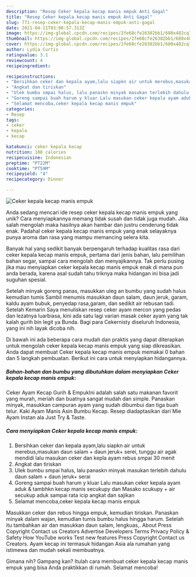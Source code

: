 ```yaml
---
description: "Resep Ceker kepala kecap manis empuk Anti Gagal"
title: "Resep Ceker kepala kecap manis empuk Anti Gagal"
slug: 771-resep-ceker-kepala-kecap-manis-empuk-anti-gagal
date: 2021-04-11T03:08:57.313Z
image: https://img-global.cpcdn.com/recipes/2fe68cfe26382bb1/680x482cq70/ceker-kepala-kecap-manis-empuk-foto-resep-utama.jpg
thumbnail: https://img-global.cpcdn.com/recipes/2fe68cfe26382bb1/680x482cq70/ceker-kepala-kecap-manis-empuk-foto-resep-utama.jpg
cover: https://img-global.cpcdn.com/recipes/2fe68cfe26382bb1/680x482cq70/ceker-kepala-kecap-manis-empuk-foto-resep-utama.jpg
author: Lydia Curtis
ratingvalue: 3.1
reviewcount: 4
recipeingredient:

recipeinstructions:
- "Bersihkan ceker dan kepala ayam,lalu siapkn air untuk merebus,masukan daun salam + daun jeruk+ serei, tunggu air agak mendidi lalu masukan ceker dan kepla ayam rebus smpai 30 menit"
- "Angkat dan tiriskan"
- "Ulek bumbu smpai halus, lalu panaskn minyak masukan terlebih dahulu daun salam + daun jeruk+ serai"
- "Goreng sampai buah harum y kluar Lalu masukan ceker kepala ayam aduk &amp; tambhkn kecap manis secukupy dan Masako scukupy + air secukup aduk sampai rata icip angkat dan sajikan"
- "Selamat mencoba,ceker kepala kecap manis empuk"
categories:
- Resep
tags:
- ceker
- kepala
- kecap

katakunci: ceker kepala kecap 
nutrition: 108 calories
recipecuisine: Indonesian
preptime: "PT22M"
cooktime: "PT59M"
recipeyield: "4"
recipecategory: Dinner

---
```



![Ceker kepala kecap manis empuk](https://img-global.cpcdn.com/recipes/2fe68cfe26382bb1/680x482cq70/ceker-kepala-kecap-manis-empuk-foto-resep-utama.jpg)

Anda sedang mencari ide resep ceker kepala kecap manis empuk yang unik? Cara menyiapkannya memang tidak susah dan tidak juga mudah. Jika salah mengolah maka hasilnya akan hambar dan justru cenderung tidak enak. Padahal ceker kepala kecap manis empuk yang enak selayaknya punya aroma dan rasa yang mampu memancing selera kita.

Banyak hal yang sedikit banyak berpengaruh terhadap kualitas rasa dari ceker kepala kecap manis empuk, pertama dari jenis bahan, lalu pemilihan bahan segar, sampai cara mengolah dan menyajikannya. Tak perlu pusing jika mau menyiapkan ceker kepala kecap manis empuk enak di mana pun anda berada, karena asal sudah tahu triknya maka hidangan ini bisa jadi suguhan spesial.

Setelah minyak goreng panas, masukkan uleg an bumbu yang sudah halus kemudian tumis Sambil menumis masukkan daun salam, daun jeruk, garam, kaldu ayam bubuk, penyedap rasa,garam, dan sedikit air rebusan tadi. Setelah Kemarin Saya menuliskan resep ceker ayam mercon yang pedas dan lezatnya luarbiasa, kini ada satu lagi varian masak ceker ayam yang tak kalah gurih bin legit ya Bunda. Bagi para Cekernisty diseluruh Indonesia, yang ini nih layak dicoba nih.


Di bawah ini ada beberapa cara mudah dan praktis yang dapat diterapkan untuk mengolah ceker kepala kecap manis empuk yang siap dikreasikan. Anda dapat membuat Ceker kepala kecap manis empuk memakai 0 bahan dan 5 langkah pembuatan. Berikut ini cara untuk menyiapkan hidangannya.

<!--inarticleads1-->

##### Bahan-bahan dan bumbu yang dibutuhkan dalam menyiapkan Ceker kepala kecap manis empuk:



Ceker Ayam Kecap Gurih &amp; EmpukIni adalah salah satu makanan favorit yang murah, meriah dan buatnya sangat mudah dan simple. Panaskan minyak, masukkan campuran ayam yang sudah dibumbui dan tiga buah telur. Kaki Ayam Manis Asin Bumbu Kecap. Resep diadaptasikan dari Mie Ayam Instan ala Just Try &amp; Taste. 

<!--inarticleads2-->

##### Cara menyiapkan Ceker kepala kecap manis empuk:

1. Bersihkan ceker dan kepala ayam,lalu siapkn air untuk merebus,masukan daun salam + daun jeruk+ serei, tunggu air agak mendidi lalu masukan ceker dan kepla ayam rebus smpai 30 menit
1. Angkat dan tiriskan
1. Ulek bumbu smpai halus, lalu panaskn minyak masukan terlebih dahulu daun salam + daun jeruk+ serai
1. Goreng sampai buah harum y kluar Lalu masukan ceker kepala ayam aduk &amp; tambhkn kecap manis secukupy dan Masako scukupy + air secukup aduk sampai rata icip angkat dan sajikan
1. Selamat mencoba,ceker kepala kecap manis empuk


Masukkan ceker dan rebus hingga empuk, kemudian tiriskan. Panaskan minyak dalam wajan, kemudian tumis bumbu halus hingga harum. Setelah itu tambahkan air dan masukkan daun salam, lengkuas,. About Press Copyright Contact us Creators Advertise Developers Terms Privacy Policy &amp; Safety How YouTube works Test new features Press Copyright Contact us Creators. Ayam kecap ini termasuk hidangan Asia ala rumahan yang istimewa dan mudah sekali membuatnya. 

Gimana nih? Gampang kan? Itulah cara membuat ceker kepala kecap manis empuk yang bisa Anda praktikkan di rumah. Selamat mencoba!
